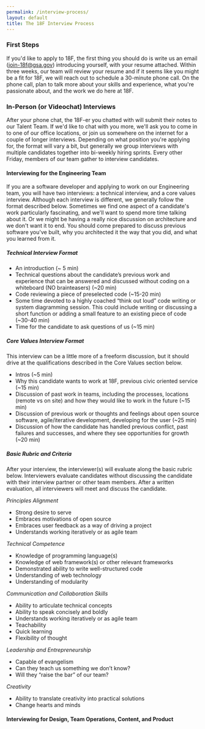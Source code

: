 ```yaml
---
permalink: /interview-process/
layout: default
title: The 18F Interview Process
---
```


### First Steps

If you'd like to apply to 18F, the first thing you should do is write us an email (join-18f@gsa.gov) introducing yourself, with your resume attached. Within three weeks, our team will review your resume and if it seems like you might be a fit for 18F, we will reach out to schedule a 30-minute phone call. On the phone call, plan to talk more about your skills and experience, what you're passionate about, and the work we do here at 18F. 

### In-Person (or Videochat) Interviews

After your phone chat, the 18F-er you chatted with will submit their notes to our Talent Team. If we'd like to chat with you more, we'll ask you to come in to one of our office locations, or join us somewhere on the internet for a couple of longer interviews. Depending on what position you're applying for, the format will vary a bit, but generally we group interviews with multiple candidates together into bi-weekly hiring sprints. Every other Friday, members of our team gather to interview candidates. 

#### Interviewing for the Engineering Team

If you are a software developer and applying to work on our Engineering team, you will have two interviews: a technical interview, and a core values interview. Although each interview is different, we generally follow the format described below. Sometimes we find one aspect of a candidate's work particularly fascinating, and we'll want to spend more time talking about it. Or we might be having a really nice discussion on architecture and we don't want it to end. You should come prepared to discuss previous software you've built, why you architected it the way that you did, and what you learned from it.

##### Technical Interview Format

 - An introduction  (~ 5 min)
 - Technical questions about the candidate’s previous work and experience that can be answered and discussed without coding on a whiteboard (NO brainteasers)  (~20 min)
 - Code reviewing a piece of  preselected code  (~15-20 min) 
 - Some time devoted to a highly coached “think out loud” code writing or system diagramming session. This could include writing or discussing a short function or adding a small feature to an existing piece of code (~30-40 min)
 - Time for the candidate to ask questions of us (~15 min)

##### Core Values Interview Format 

This interview can be a little more of a freeform discussion, but it should drive at the qualifications described in the Core Values section below. 

 - Intros (~5 min)
 - Why this candidate wants to work at 18F, previous civic oriented service (~15 min)
 - Discussion of past work in teams, including the processes, locations (remote vs on site) and how they would like to work in the future (~15 min)
 - Discussion of previous work or thoughts and feelings about open source software, agile/iterative development, developing for the user (~25 min)
 - Discussion of how the candidate has handled previous conflict, past failures and successes, and where they see opportunities for growth (~20 min)

##### Basic Rubric and Criteria

After your interview, the interviewer(s) will evaluate along the basic rubric below. Interviewers evaluate candidates without discussing the candidate with their interview partner or other team members. After a written evaluation, all interviewers will meet and discuss the candidate. 

*Principles Alignment*

 - Strong desire to serve
 - Embraces motivations of open source 
 - Embraces user feedback as a way of driving a project 
 - Understands working iteratively or as agile team 

*Technical Competence*

 - Knowledge of programming language(s) 
 - Knowledge of web framework(s) or other relevant frameworks
 - Demonstrated ability to write well-structured code
 - Understanding of web technology 
 - Understanding of modularity

*Communication and Collaboration Skills*

 - Ability to articulate technical concepts 
 - Ability to speak concisely and boldly
 - Understands working iteratively or as agile team
 - Teachability
 - Quick learning
 - Flexibility of thought

*Leadership and Entrepreneurship*

 - Capable of evangelism
 - Can they teach us something we don’t know?
 - Will they “raise the bar” of our team?

*Creativity*

 - Ability to translate creativity into practical solutions 
 - Change hearts and minds

#### Interviewing for Design, Team Operations, Content, and Product


